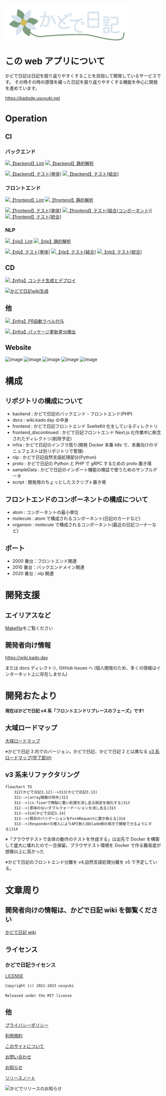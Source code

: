 <a href="https://kado.day" style="text-align:center;margin:0 auto;" >
<img src="./kadodeLogoWithUgoku.svg" width="400"/>
</a>

# この web アプリについて

かどで日記は日記を振り返りやすくすることを目指して開発しているサービスです。
その時その時の感情を綴った日記を振り返りやすくする機能を中心に開発を進めています。

https://kadode.usuyuki.net

# Operation

## CI

### バックエンド

[![【backend】Lint](https://github.com/KadodeProject/kadode_nikki3/actions/workflows/backend-lint.yml/badge.svg)](https://github.com/KadodeProject/kadode_nikki3/actions/workflows/backend-lint.yml)
[![【backend】静的解析](https://github.com/KadodeProject/kadode_nikki3/actions/workflows/backend-staticAnalysis.yml/badge.svg)](https://github.com/KadodeProject/kadode_nikki3/actions/workflows/backend-staticAnalysis.yml)

[![【backend】テスト[単体]](https://github.com/KadodeProject/kadode_nikki3/actions/workflows/backend-testUnit.yml/badge.svg)](https://github.com/KadodeProject/kadode_nikki3/actions/workflows/backend-testUnit.yml)
[![【backend】テスト[結合]](https://github.com/KadodeProject/kadode_nikki3/actions/workflows/backend-testCombination.yml/badge.svg)](https://github.com/KadodeProject/kadode_nikki3/actions/workflows/backend-testCombination.yml)

### フロントエンド

[![【frontend】Lint](https://github.com/KadodeProject/kadode_nikki3/actions/workflows/frontend-lint.yml/badge.svg)](https://github.com/KadodeProject/kadode_nikki3/actions/workflows/frontend-lint.yml)
[![【frontend】静的解析](https://github.com/KadodeProject/kadode_nikki3/actions/workflows/frontend-staticAnalysis.yml/badge.svg)](https://github.com/KadodeProject/kadode_nikki3/actions/workflows/frontend-staticAnalysis.yml)

[![【frontend】テスト[単体]](https://github.com/KadodeProject/kadode_nikki3/actions/workflows/frontend-testUnit.yml/badge.svg)](https://github.com/KadodeProject/kadode_nikki3/actions/workflows/frontend-testUnit.yml)
[![【frontend】テスト[結合(コンポーネント)]](https://github.com/KadodeProject/kadode_nikki3/actions/workflows/frontend-testCombination.yml/badge.svg)](https://github.com/KadodeProject/kadode_nikki3/actions/workflows/frontend-testCombination.yml)
[![【frontend】テスト[統合]](https://github.com/KadodeProject/kadode_nikki3/actions/workflows/frontend-testIntegration.yml/badge.svg)](https://github.com/KadodeProject/kadode_nikki3/actions/workflows/frontend-testIntegration.yml)

### NLP

[![【nlp】Lint](https://github.com/KadodeProject/kadode_nikki3/actions/workflows/nlp-lint.yml/badge.svg)](https://github.com/KadodeProject/kadode_nikki3/actions/workflows/nlp-lint.yml)
[![【nlp】静的解析](https://github.com/KadodeProject/kadode_nikki3/actions/workflows/nlp-staticAnalysis.yml/badge.svg)](https://github.com/KadodeProject/kadode_nikki3/actions/workflows/nlp-staticAnalysis.yml)

[![【nlp】テスト[単体]](https://github.com/KadodeProject/kadode_nikki3/actions/workflows/nlp-testUnit.yml/badge.svg)](https://github.com/KadodeProject/kadode_nikki3/actions/workflows/nlp-testUnit.yml)
[![【nlp】テスト[結合]](https://github.com/KadodeProject/kadode_nikki3/actions/workflows/nlp-testCombination.yml/badge.svg)](https://github.com/KadodeProject/kadode_nikki3/actions/workflows/nlp-testCombination.yml)
[![【nlp】テスト[統合]](https://github.com/KadodeProject/kadode_nikki3/actions/workflows/nlp-testIntegration.yml/badge.svg)](https://github.com/KadodeProject/kadode_nikki3/actions/workflows/nlp-testIntegration.yml)

## CD

[![【infra】コンテナ生成とデプロイ](https://github.com/KadodeProject/kadode_nikki3/actions/workflows/automaticDeploy.yml/badge.svg)](https://github.com/KadodeProject/kadode_nikki3/actions/workflows/automaticDeploy.yml)

[![かどで日記wiki生成](https://github.com/Usuyuki/kadode_nikki3/actions/workflows/pages/pages-build-deployment/badge.svg)](https://github.com/Usuyuki/kadode_nikki3/actions/workflows/pages/pages-build-deployment)

## 他

[![【infra】PR自動ラベル付与](https://github.com/KadodeProject/kadode_nikki3/actions/workflows/label.yml/badge.svg)](https://github.com/KadodeProject/kadode_nikki3/actions/workflows/label.yml)

[![【infra】パッケージ更新差分検出](https://github.com/KadodeProject/kadode_nikki3/actions/workflows/loxcan.yml/badge.svg)](https://github.com/KadodeProject/kadode_nikki3/actions/workflows/loxcan.yml)

## Website

![image](https://badgen.net/uptime-robot/status/m791749575-72b5e08236c6f4fb0d2235a7)
![image](https://badgen.net/uptime-robot/day/m791749575-72b5e08236c6f4fb0d2235a7)
![image](https://badgen.net/uptime-robot/week/m791749575-72b5e08236c6f4fb0d2235a7)
![image](https://badgen.net/uptime-robot/month/m791749575-72b5e08236c6f4fb0d2235a7)
![image](https://badgen.net/uptime-robot/response/m791749575-72b5e08236c6f4fb0d2235a7)

# 構成

## リポジトリの構成について

-   backend : かどで日記のバックエンド・フロントエンド(PHP)
-   docs : wiki.kado.day の中身
-   frontend : かどで日記フロントエンド SvelteKit 化をしているディレクトリ
-   frontend_discontinued : かどで日記フロントエンド Next.js 化作業中に断念されたディレクトリ(削除予定)
-   infra : かどで日記のインフラ周り(開発 Docker 本番 k8s で、本番向けのマニュフェストは別リポジトリで管理)
-   nlp : かどで日記自然言語処理部分(Python)
-   proto : かどで日記の Python と PHP で gRPC するための proto 置き場
-   sampleData : かどで日記のインポート機能の検証で使うためのサンプルデータ
-   script : 開発用のちょっとしたスクリプト置き場

## フロントエンドのコンポーネントの構成について

-   atom : コンポーネントの最小単位
-   molecule : atom で構成されるコンポーネント(日記のカードなど)
-   organism : molecule で構成されるコンポーネント(最近の日記コーナーなど)

## ポート

-   2000 番台：フロントエンド関連
-   2010 番台：バックエンドメイン関連
-   2020 番台：nlp 関連

# 開発支援

## エイリアスなど

[Makefile](Makefile)をご覧ください

## 開発者向け情報

https://wiki.kado.day

または docs ディレクトリ, GitHub Issues へ (個人開発のため、多くの情報はインターネット上に存在しません)

# 開発おたより

**現在はかどで日記 v4 系「フロントエンドリプレースのフェーズ」です!**

## 大域ロードマップ

[大域ロードマップ](docs/ROADMAP/overall.md)

※かどで日記 3 内でのバージョン。かどで日記、かどで日記 2 とは異なる
[v3 系ロードマップ(完了部分)](docs/ROADMAP/v3.md)

## v3 系未リファクタリング

```mermaid
flowchart TD
    312[かどで日記3.12]-->313[かどで日記3.13]
    312-->|array関数の除外|313
    312-->|cs-fixerで無駄に重い処理を消し去る設定を強化する|313
    312-->|意味のないダブルクォーテーションを消し去る|313
    313-->314[かどで日記3.14]
    313-->|既存のバリデーションをFormRequestに置き換える|314
    313-->|Responderの導入によりAPI側と旧blade側の両方で開発できるようにする|314

```

※「ブラウザテストで全体の動作のテストを作成する」は出先で Docker を構築して盛大に壊れたので一旦保留。ブラウザテスト環境を Docker で作る難易度が想像以上に高かった

※かどで日記のフロントエンド分離を v4,自然言語処理分離を v5 で予定している。

# 文章周り

## 開発者向けの情報は、かどで日記 wiki を御覧ください

[かどで日記 wiki](https://wiki.kado.day/)

## **ライセンス**

### かどで日記ライセンス

[LICENSE](./LICENSE.md)

    Copyright (c) 2021-2023 usuyuki

    Released under the MIT license

## 他

[プライバシーポリシー](https://kadode.usuyuki.net/privacyPolicy)

[利用規約](https://kadode.usuyuki.net/terms)

[このサイトについて](https://kadode.usuyuki.net/aboutThisSite)

[お問い合わせ](https://kadode.usuyuki.net/contact)

[お知らせ](https://kadode.usuyuki.net/osirase)

[リリースノート](https://kadode.usuyuki.net/releaseNote)

![かどでリリースのお知らせ](https://user-images.githubusercontent.com/63891531/124377606-ad6ba080-dce7-11eb-8cf4-af3fc95656ef.png)
